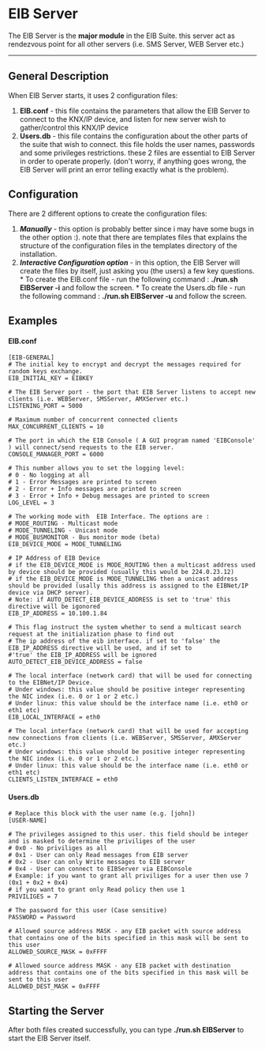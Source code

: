 # EIB Server #

The EIB Server is the **major module** in the EIB Suite. this server act as rendezvous point for all other servers (i.e. SMS Server, WEB Server etc.)

---

## General Description ##
When EIB Server starts, it uses 2 configuration files:
  1. **EIB.conf** - this file contains the parameters that allow the EIB Server to connect to the KNX/IP device, and listen for new server wish to gather/control this KNX/IP device
  1. **Users.db** - this file contains the configuration about the other parts of the suite that wish to connect. this file holds the user names, passwords and some privileges restrictions.
these 2 files are essential to EIB Server in order to operate properly. (don't worry, if anything goes wrong, the EIB Server will print an error telling exactly what is the problem).

## Configuration ##
There are 2 different options to create the configuration files:
  1. **_Manually_** - this option is probably better since i may have some bugs in the other option :). note that there are templates files that explains the structure of the configuration files in the templates directory of the installation.
  1. **_Interactive Configuration option_** - in this option, the EIB Server will create the files by itself, just asking you (the users) a few key questions.
    * To create the EIB.conf file - run the following command : **./run.sh EIBServer -i** and follow the screen.
    * To create the Users.db file - run the following command : **./run.sh EIBServer -u** and follow the screen.

## Examples ##
#### EIB.conf ####
```
[EIB-GENERAL]
# The initial key to encrypt and decrypt the messages required for random keys exchange.
EIB_INITIAL_KEY = EIBKEY

# The EIB Server port - the port that EIB Server listens to accept new clients (i.e. WEBServer, SMSServer, AMXServer etc.)
LISTENING_PORT = 5000

# Maximum number of concurrent connected clients
MAX_CONCURRENT_CLIENTS = 10

# The port in which the EIB Console ( A GUI program named 'EIBConsole' ) will connect/send requests to the EIB server.
CONSOLE_MANAGER_PORT = 6000

# This number allows you to set the logging level:
# 0 - No logging at all
# 1 - Error Messages are printed to screen
# 2 - Error + Info messages are printed to screen
# 3 - Error + Info + Debug messages are printed to screen
LOG_LEVEL = 3

# The working mode with  EIB Interface. The options are :
# MODE_ROUTING - Multicast mode
# MODE_TUNNELING - Unicast mode
# MODE_BUSMONITOR - Bus monitor mode (beta)
EIB_DEVICE_MODE = MODE_TUNNELING

# IP Address of EIB Device
# if the EIB_DEVICE_MODE is MODE_ROUTING then a multicast address used by device should be provided (usually this would be 224.0.23.12)
# if the EIB_DEVICE_MODE is MODE_TUNNELING then a unicast address should be provided (usally this address is assigned to the EIBNet/IP device via DHCP server).
# Note: if AUTO_DETECT_EIB_DEVICE_ADDRESS is set to 'true' this directive will be igonored
EIB_IP_ADDRESS = 10.100.1.84

# This flag instruct the system whether to send a multicast search request at the initialization phase to find out
# The ip address of the eib interface. if set to 'false' the EIB_IP_ADDRESS directive will be used, and if set to
#'true' the EIB_IP_ADDRESS will be ignored
AUTO_DETECT_EIB_DEVICE_ADDRESS = false

# The local interface (network card) that will be used for connecting to the EIBNet/IP Device.
# Under windows: this value should be positive integer representing the NIC index (i.e. 0 or 1 or 2 etc.)
# Under linux: this value should be the interface name (i.e. eth0 or eth1 etc)
EIB_LOCAL_INTERFACE = eth0

# The local interface (network card) that will be used for accepting new connections from clients (i.e. WEBServer, SMSServer, AMXServer etc.)
# Under windows: this value should be positive integer representing the NIC index (i.e. 0 or 1 or 2 etc.)
# Under linux: this value should be the interface name (i.e. eth0 or eth1 etc)
CLIENTS_LISTEN_INTERFACE = eth0

```
#### Users.db ####
```
# Replace this block with the user name (e.g. [john])
[USER-NAME]

# The privileges assigned to this user. this field should be integer and is masked to determine the priviliges of the user
# 0x0 - No priviliges as all
# 0x1 - User can only Read messages from EIB server
# 0x2 - User can only Write messages to EIB server
# 0x4 - User can connect to EIBServer via EIBConsole
# Example: if you want to grant all priviliges for a user then use 7 (0x1 + 0x2 + 0x4)
# if you want to grant only Read policy then use 1
PRIVILIGES = 7

# The password for this user (Case sensitive)
PASSWORD = Password

# Allowed source address MASK - any EIB packet with source address that contains one of the bits specified in this mask will be sent to this user
ALLOWED_SOURCE_MASK = 0xFFFF

# Allowed source address MASK - any EIB packet with destination address that contains one of the bits specified in this mask will be sent to this user
ALLOWED_DEST_MASK = 0xFFFF

```
## Starting the Server ##
After both files created successfully, you can type **./run.sh EIBServer** to start the EIB Server itself.